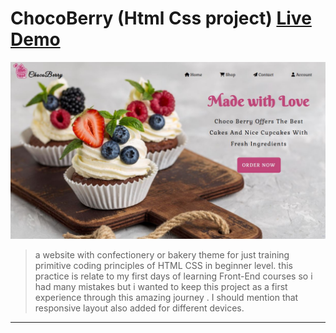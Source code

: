# ChocoBerry (Html Css project) [Live Demo](https://choco-berry.netlify.app/pages/)
![preview image](./images/screen.JPG)

> a website with confectionery or bakery theme for just training primitive coding principles of HTML CSS in beginner level.
> this practice is relate to my first days of learning Front-End courses so i had many mistakes but i wanted to keep this project as a first experience through this amazing journey .
> I should mention that responsive layout also added for different devices.
----
